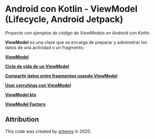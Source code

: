 # Android con Kotlin - ViewModel (Lifecycle, Android Jetpack)

*Proyecto con ejemplos de código de ViewModels en Android con Kotlin.*

**ViewModel** es una clase que se encarga de preparar y administrar los datos de una actividad o un fragmento.

[**ViewModel**](https://github.com/arbems/Android-with-Kotlin-Architecture-Components/tree/master/ViewModel/ViewModel)

[**Ciclo de vida de un ViewModel**](https://github.com/arbems/Android-with-Kotlin-Architecture-Components/tree/master/ViewModel/Ciclo%20de%20vida%20de%20un%20ViewModel)

[**Compartir datos entre fragmentos usando ViewModel**](https://github.com/arbems/Android-with-Kotlin-Architecture-Components/tree/master/ViewModel/Compartir%20datos%20entre%20fragmentos%20usando%20ViewModel)

[**Usar corrutinas con ViewModel**]()

[**ViewModel ktx**]()

[**ViewModel Factory**](https://github.com/arbems/Android-with-Kotlin-Architecture-Components/tree/master/ViewModel/ViewModelFactory)

## Attribution

This code was created by [arbems](https://github.com/arbems) in 2020.

